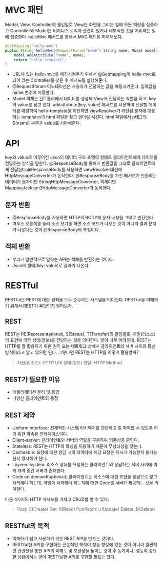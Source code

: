 # MVC 패턴
Model, View, Controller의 줄임말로 View는 화면을 그리는 일에 모든 역량을 집중하고 Controller와 Model은 비지니스 로직과 관련이 있거나 내부적인 것을 처리하는 일에 집중한다. helloMvc 메서드를 통해서 MVC 패턴을 이해해보자.

```java
@GetMapping("hello-mvc")
public String helloMvc(@RequestParam("name") String name, Model model) {
    model.addAttribute("name", name);
    return "hello-template";
}
```

- URL에 있는 hello-mvc를 매칭시켜주기 위해서 @Getmapping이 hello-mvc로 되어 있는 Controller를 찾은 후 메서드를 실행해준다.
- @RequestParam 어노테이션은 사용자가 전달하는 값을 매핑시켜준다. 입력값을 name 변수에 저장한다. 
- Model 객체는 컨트롤러에서 데이터를 생성해 View에 전달하는 역할을 하고, key와 value를 담고 있다. addattribute(key, value) 메서드를 사용하여 전달할 데이터를 매핑하여 hello-template을 리턴하면 viewResolver가 리턴된 문자에 대응하는 templates의 html 파일을 찾고 렌더링 시킨다. html 파일에서 p태그의 ${name} 부분을 value로 치환해준다.

# API
key와 value로 이루어진 Json의 데이터 구조 포맷의 형태로 클라이언트에게 데이터를 전달하는 방식을 말한다. @ResponseBody를 통해서 반환값을 그대로 클라이언트에게 전달한다.@ResponseBody를 사용하면 viewResolver대신에 HttpMessageConverter가 동작한다. @ResponseBody를 가진 메서드가 반환하는 데이터가 문자이면 StringHttpMessageConverter, 객체이면 MappingJackson2HttpMessageConverter가 동작한다.

## 문자 반환
- @ResponseBody를 사용하면 HTTP의 BODY에 문자 내용을 그대로 반환한다.
- 마우스 오른쪽을 눌러 소스 보기를 하면 소스 코드가 나오는 것이 아니라 결과 문자가 나온다는 것이 @ResponseBody의 특징이다.

## 객체 반환
- 우리가 일반적으로 말하는 API는 객체를 반환하는 것이다. 
- Json의 형태(key: value)로 결과가 나온다.

# RESTful
RESTful은 REST에 대한 원칙을 모두 준수하는 시스템을 의미한다. RESTful을 이해하기 위해서 REST가 무엇인지 알아보자.

## REST
REST는 RE(Representational), S(Status), T(Transfer)의 줄임말로, 자원(리소스)의 표현에 의한 상태(정보)를 전달하는 것을 의미한다. 말이 너무 어려운데, REST는 HTTP를 잘 활용하기 위한 원칙 또는 네트워크 상에서 클라이언트와 서버 사이의 통신 방식이라고 알고 있으면 된다. 그렇다면 REST는 HTTP를 어떻게 활용할까?

>자원(리소스): HTTP URI
상태(정보) 전달: HTTP Method

## REST가 필요한 이유
- 애플리케이션 분리 및 통합
- 다양한 클라이언트의 등장

## REST 제약
- Uniform interface: 전체적인 시스템 아키텍처를 간단하고 잘 파악할 수 있도록 하기 위한 약속된 인터페이스이다.
-  Client–server: 클라이언트와 서버의 역할을 구분하여 의존성을 줄인다.
- Stateless: REST는 HTTP의 특성을 이용하기 때문에 무상태성을 갖는다.
- Cacheable: 요청에 대한 응답 내의 데이터에 해당 요청은 캐시가 가능한지 불가능 한지 명시해야 한다.
- Layered system: 리소스 상태를 요청하는 클라이언트와 응답하는 서버 사이에 여러 개의 중간 서버가 존재한다.
- Code on demand(optional): 클라이언트는 리소스에 대한 표현을 응답으로 받고 처리해야 하는데, 어떻게 처리해야 하는지에 대한 Code를 서버가 제공하는 것을 의미한다.

다음 4가지의 HTTP 메서드를 가지고 CRUD를 할 수 있다.

>Post: C(Create)
Get: R(Read)
Put/Patch: U(Update)
Delete: D(Delete)

## RESTful의 목적
- 이해하기 쉽고 사용하기 쉬운 REST API를 만드는 것이다.
- RESTful한 API를 구현하는 근본적인 목적이 성능 향상에 있는 것이 아니라 일관적인 컨벤션을 통한 API의 이해도 및 호환성을 높이는 것이 주 동기이니, 성능이 중요한 상황에서는 굳이 RESTful한 API를 구현할 필요는 없다.
